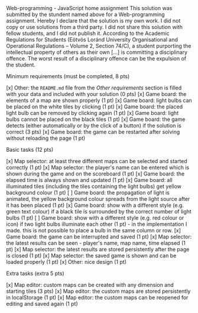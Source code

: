 <Abdelbary Mohamed>
<WEACA7>
Web-programming - JavaScript home assignment
This solution was submitted by the stundent named above for a Web-programming assignment.
Hereby I declare that the solution is my own work. I did not copy or use solutions from a third party. I did not share this solution with fellow students, and I did not publish it. 
According to the Academic Regulations for Students (Eötvös Loránd University Organisational and Operational Regulations – Volume 2, Section 74/C), a student purporting the intellectual property of others as their own [...] is committing a disciplinary offence.
The worst result of a disciplinary offence can be the expulsion of the student.

Minimum requirements (must be completed, 8 pts)

[x] Other: the `README.md` file from the *Other requirements* section is filled with your data and included with your solution (0 pts)
[x] Game board: the elements of a map are shown properly (1 pt)
[x] Game board: light bulbs can be placed on the white tiles by clicking (1 pt)
[x] Game board: the placed light bulb can be removed by clicking again (1 pt)
[x] Game board: light bulbs cannot be placed on the black tiles (1 pt)
[x] Game board: the game detects (either automatically or by the click of a button) if the solution is correct (3 pts)
[x] Game board: the game can be restarted after solving without reloading the page (1 pt)

Basic tasks (12 pts)

[x] Map selector: at least three different maps can be selected and started correctly (1 pt)
[x] Map selector: the player's name can be entered which is shown during the game and on the scoreboard (1 pt)
[x] Game board: the elapsed time is always shown and updated (1 pt)
[x] Game board: all illuminated tiles (including the tiles containing the light bulbs) get yellow background colour (1 pt)
[ ] Game board: the propagation of light is animated, the yellow background colour spreads from the light source after it has been placed (1 pt)
[x] Game board: show with a different style (e.g. green text colour) if a black tile is surrounded by the correct number of light bulbs (1 pt)
[ ] Game board: show with a different style (e.g. red colour or icon) if two light bulbs illuminate each other (1 pt) - in the implementation I made. this is not possible to place a bulb in the same column or row.
[x] Game board: the game can be interrupted and saved (1 pt)
[x] Map selector: the latest results can be seen - player's name, map name, time elapsed (1 pt)
[x] Map selector: the latest results are stored persistently after the page is closed (1 pt)
[x] Map selector: the saved game is shown and can be loaded properly (1 pt)
[x] Other: nice design (1 pt)

Extra tasks (extra 5 pts)

[x] Map editor: custom maps can be created with any dimension and starting tiles (3 pts)
[x] Map editor: the custom maps are stored persistently in localStorage (1 pt)
[x] Map editor: the custom maps can be reopened for editing and saved again (1 pt)
